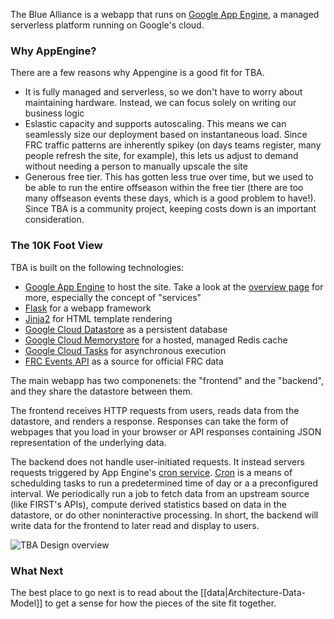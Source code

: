 The Blue Alliance is a webapp that runs on [Google App Engine](https://cloud.google.com/appengine), a managed serverless platform running on Google's cloud.


### Why AppEngine?

There are a few reasons why Appengine is a good fit for TBA.
 - It is fully managed and serverless, so we don't have to worry about maintaining hardware. Instead, we can focus solely on writing our business logic
 - Eslastic capacity and supports autoscaling. This means we can seamlessly size our deployment based on instantaneous load. Since FRC traffic patterns are inherently spikey (on days teams register, many people refresh the site, for example), this lets us adjust to demand without needing a person to manually upscale the site
 - Generous free tier. This has gotten less true over time, but we used to be able to run the entire offseason within the free tier (there are too many offseason events these days, which is a good problem to have!). Since TBA is a community project, keeping costs down is an important consideration.

### The 10K Foot View

TBA is built on the following technologies:
 - [Google App Engine](https://cloud.google.com/appengine) to host the site. Take a look at the [overview page](https://cloud.google.com/appengine/docs/standard/python3/an-overview-of-app-engine) for more, especially the concept of "services"
 - [Flask](https://palletsprojects.com/p/flask/) for a webapp framework
 - [Jinja2](https://palletsprojects.com/p/jinja/) for HTML template rendering
 - [Google Cloud Datastore](https://cloud.google.com/datastore) as a persistent database
 - [Google Cloud Memorystore](https://cloud.google.com/memorystore) for a hosted, managed Redis cache
 - [Google Cloud Tasks](https://cloud.google.com/tasks) for asynchronous execution
 - [FRC Events API](https://frc-events.firstinspires.org/services/API/) as a source for official FRC data

The main webapp has two componenets: the "frontend" and the "backend", and they share the datastore between them. 

The frontend receives HTTP requests from users, reads data from the datastore, and renders a response. Responses can take the form of webpages that you load in your browser or API responses containing JSON representation of the underlying data.

The backend does not handle user-initiated requests. It instead servers requests triggered by App Engine's [cron service](https://cloud.google.com/appengine/docs/standard/python3/scheduling-jobs-with-cron-yaml). [Cron](https://en.wikipedia.org/wiki/Cron) is a means of schedulding tasks to run a predetermined time of day or a a preconfigured interval. We periodically run a job to fetch data from an upstream source (like FIRST's APIs), compute derived statistics based on data in the datastore, or do other noninteractive processing. In short, the backend will write data for the frontend to later read and display to users.

![TBA Design overview](/images/tba-design-overview.png)

### What Next

The best place to go next is to read about the [[data|Architecture-Data-Model]] to get a sense for how the pieces of the site fit together.
